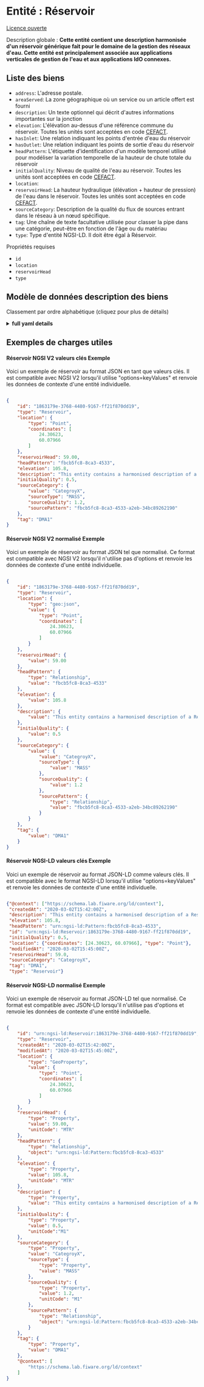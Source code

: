 Entité : Réservoir  
==================  
[Licence ouverte](https://github.com/smart-data-models//dataModel.WaterNetworkManagement/blob/master/Reservoir/LICENSE.md)  
Description globale : **Cette entité contient une description harmonisée d'un réservoir générique fait pour le domaine de la gestion des réseaux d'eau. Cette entité est principalement associée aux applications verticales de gestion de l'eau et aux applications IdO connexes.**  

## Liste des biens  

- `address`: L'adresse postale.  - `areaServed`: La zone géographique où un service ou un article offert est fourni  - `description`: Un texte optionnel qui décrit d'autres informations importantes sur la jonction  - `elevation`: L'élévation au-dessus d'une référence commune du réservoir. Toutes les unités sont acceptées en code [CEFACT](https://www.unece.org/cefact.html).  - `hasInlet`: Une relation indiquant les points d'entrée d'eau du réservoir  - `hasOutlet`: Une relation indiquant les points de sortie d'eau du réservoir  - `headPattern`: L'étiquette d'identification d'un modèle temporel utilisé pour modéliser la variation temporelle de la hauteur de chute totale du réservoir  - `initialQuality`: Niveau de qualité de l'eau au réservoir. Toutes les unités sont acceptées en code [CEFACT](https://www.unece.org/cefact.html).  - `location`:   - `reservoirHead`: La hauteur hydraulique (élévation + hauteur de pression) de l'eau dans le réservoir. Toutes les unités sont acceptées en code [CEFACT](https://www.unece.org/cefact.html).  - `sourceCategory`: Description de la qualité du flux de sources entrant dans le réseau à un nœud spécifique.  - `tag`: Une chaîne de texte facultative utilisée pour classer la pipe dans une catégorie, peut-être en fonction de l'âge ou du matériau  - `type`: Type d'entité NGSI-LD. Il doit être égal à Réservoir.    
Propriétés requises  
- `id`  - `location`  - `reservoirHead`  - `type`  ## Modèle de données description des biens  
Classement par ordre alphabétique (cliquez pour plus de détails)  
<details><summary><strong>full yaml details</strong></summary>    
```yaml  
Reservoir:    
  description: 'This entity contains a harmonised description of a generic Reservoir made for the Water Network Management domain. This entity is primarily associated with the water management vertical and related IoT applications.'    
  properties:    
    address:    
      description: 'The mailing address.'    
      properties:    
        addressCountry:    
          description: 'Property. The country. For example, Spain. Model:''https://schema.org/Text'''    
          type: string    
        addressLocality:    
          description: 'Property. The locality in which the street address is, and which is in the region. Model:''https://schema.org/Text'''    
          type: string    
        addressRegion:    
          description: 'Property. The region in which the locality is, and which is in the country. Model:''https://schema.org/Text'''    
          type: string    
        areaServed:    
          description: 'Property. The geographic area where a service or offered item is provided. Model:''https://schema.org/Text'''    
          type: string    
        postOfficeBoxNumber:    
          description: 'Property. The post office box number for PO box addresses. For example, Spain. Model:''https://schema.org/Text'''    
          type: string    
        postalCode:    
          description: 'Property. The postal code. For example, Spain. Model:''https://schema.org/Text'''    
          type: string    
        streetAddress:    
          description: 'Property. The street address. Model:''https://schema.org/Text'''    
          type: string    
      type: Property    
    areaServed:    
      description: 'The geographic area where a service or offered item is provided'    
      type: Property    
      x-ngsi:    
        model: https://schema.org/Text    
    description:    
      description: 'An optional text that describes other significant information about the junction'    
      type: Property    
      x-ngsi:    
        model: https://schema.org/Text    
    elevation:    
      description: 'The elevation above some common reference of the Reservoir. All units are accepted in [CEFACT](https://www.unece.org/cefact.html) code.'    
      type: Property    
      x-ngsi:    
        model: https://schema.org/Number    
        units: Metre    
    hasInlet:    
      description: 'A relationship indicating the water inlet points of the Reservoir'    
      format: uri    
      type: Relationship    
    hasOutlet:    
      description: 'A relationship indicating the water outlet points of the Reservoir'    
      format: uri    
      type: Relationship    
    headPattern:    
      description: 'The ID label of a time pattern used to model time variation in the reservoir''s total head'    
      format: uri    
      type: Relationship    
    initialQuality:    
      description: 'Water quality level at the Reservoir. All units are accepted in [CEFACT](https://www.unece.org/cefact.html) code.'    
      type: Property    
      x-ngsi:    
        model: https://schema.org/Number    
        units: mg/L    
    location:    
      $id: https://geojson.org/schema/Geometry.json    
      $schema: "http://json-schema.org/draft-07/schema#"    
      oneOf:    
        - properties:    
            bbox:    
              items:    
                type: number    
              minItems: 4    
              type: array    
            coordinates:    
              items:    
                type: number    
              minItems: 2    
              type: array    
            type:    
              enum:    
                - Point    
              type: string    
          required:    
            - type    
            - coordinates    
          title: 'GeoJSON Point'    
          type: object    
        - properties:    
            bbox:    
              items:    
                type: number    
              minItems: 4    
              type: array    
            coordinates:    
              items:    
                items:    
                  type: number    
                minItems: 2    
                type: array    
              minItems: 2    
              type: array    
            type:    
              enum:    
                - LineString    
              type: string    
          required:    
            - type    
            - coordinates    
          title: 'GeoJSON LineString'    
          type: object    
        - properties:    
            bbox:    
              items:    
                type: number    
              minItems: 4    
              type: array    
            coordinates:    
              items:    
                items:    
                  items:    
                    type: number    
                  minItems: 2    
                  type: array    
                minItems: 4    
                type: array    
              type: array    
            type:    
              enum:    
                - Polygon    
              type: string    
          required:    
            - type    
            - coordinates    
          title: 'GeoJSON Polygon'    
          type: object    
        - properties:    
            bbox:    
              items:    
                type: number    
              minItems: 4    
              type: array    
            coordinates:    
              items:    
                items:    
                  type: number    
                minItems: 2    
                type: array    
              type: array    
            type:    
              enum:    
                - MultiPoint    
              type: string    
          required:    
            - type    
            - coordinates    
          title: 'GeoJSON MultiPoint'    
          type: object    
        - properties:    
            bbox:    
              items:    
                type: number    
              minItems: 4    
              type: array    
            coordinates:    
              items:    
                items:    
                  items:    
                    type: number    
                  minItems: 2    
                  type: array    
                minItems: 2    
                type: array    
              type: array    
            type:    
              enum:    
                - MultiLineString    
              type: string    
          required:    
            - type    
            - coordinates    
          title: 'GeoJSON MultiLineString'    
          type: object    
        - properties:    
            bbox:    
              items:    
                type: number    
              minItems: 4    
              type: array    
            coordinates:    
              items:    
                items:    
                  items:    
                    items:    
                      type: number    
                    minItems: 2    
                    type: array    
                  minItems: 4    
                  type: array    
                type: array    
              type: array    
            type:    
              enum:    
                - MultiPolygon    
              type: string    
          required:    
            - type    
            - coordinates    
          title: 'GeoJSON MultiPolygon'    
          type: object    
      title: 'GeoJSON Geometry'    
    reservoirHead:    
      description: 'The hydraulic head (elevation + pressure head) of water in the Reservoir. All units are accepted in [CEFACT](https://www.unece.org/cefact.html) code.'    
      type: Property    
      x-ngsi:    
        model: https://schema.org/Number    
        units: Metre    
    sourceCategory:    
      description: 'Description of the quality of source flow entering the network at a specific node.'    
      properties:    
        sourcePattern:    
          description: 'Relationship. A relationship to the pattern pf the sourceCategory property'    
          format: uri    
          type: string    
        sourceQuality:    
          description: 'Property. Model:''https://schema.org/Number''. Units: ''mg/L''. Baseline or average concentration (or mass flow rate) of source. A sub-property of the Property ''sourceCategory''. All units are accepted in [CEFACT](https://www.unece.org/cefact.html) code.'    
          type: number    
        sourceType:    
          description: 'Property. Model:''https://schema.org/Text''. A sub-property of the Property ''sourceCategory'''    
          enum:    
            - CONCEN    
            - MASS    
            - FLOWPACED    
            - SETPOINT    
          type: string    
      required:    
        - type    
        - value    
        - sourceType    
        - sourceQuality    
        - sourcePattern    
      type: Property    
      x-ngsi:    
        model: https://schema.org/Text    
    tag:    
      description: 'An optional text string used to assign the pipe to a category, perhaps one based on age or material'    
      type: Property    
      x-ngsi:    
        model: https://schema.org/Text    
    type:    
      description: 'NGSI-LD Entity Type. It must be equal to Reservoir.'    
      enum:    
        - Reservoir    
      type: Property    
  required:    
    - id    
    - type    
    - location    
    - reservoirHead    
  type: object    
```  
</details>    
## Exemples de charges utiles  
#### Réservoir NGSI V2 valeurs clés Exemple  
Voici un exemple de réservoir au format JSON en tant que valeurs clés. Il est compatible avec NGSI V2 lorsqu'il utilise "options=keyValues" et renvoie les données de contexte d'une entité individuelle.  
```json  
{  
    "id": "1863179e-3768-4480-9167-ff21f870dd19",  
    "type": "Reservoir",  
    "location": {  
        "type": "Point",  
        "coordinates": [  
            24.30623,  
            60.07966  
        ]  
    },  
    "reservoirHead": 59.00,  
    "headPattern": "fbcb5fc8-8ca3-4533",  
    "elevation": 105.8,  
    "description": "This entity contains a harmonised description of a Reservoir",  
    "initialQuality": 0.5,  
    "sourceCategory": {  
        "value": "CategroyX",  
        "sourceType": "MASS",  
        "sourceQuality": 1.2,  
        "sourcePattern": "fbcb5fc8-8ca3-4533-a2eb-34bc89262190"  
    },  
    "tag": "DMA1"  
}  
```  
#### Réservoir NGSI V2 normalisé Exemple  
Voici un exemple de réservoir au format JSON tel que normalisé. Ce format est compatible avec NGSI V2 lorsqu'il n'utilise pas d'options et renvoie les données de contexte d'une entité individuelle.  
```json  
{  
    "id": "1863179e-3768-4480-9167-ff21f870dd19",  
    "type": "Reservoir",  
    "location": {  
        "type": "geo:json",  
        "value": {  
            "type": "Point",  
            "coordinates": [  
                24.30623,  
                60.07966  
            ]  
        }  
    },  
    "reservoirHead": {  
        "value": 59.00  
    },  
    "headPattern": {  
        "type": "Relationship",  
        "value": "fbcb5fc8-8ca3-4533"  
    },  
    "elevation": {  
        "value": 105.8  
    },  
    "description": {  
        "value": "This entity contains a harmonised description of a Reservoir"  
    },  
    "initialQuality": {  
        "value": 0.5  
    },  
    "sourceCategory": {  
        "value": {  
            "value": "CategroyX",  
            "sourceType": {  
                "value": "MASS"  
            },  
            "sourceQuality": {  
                "value": 1.2  
            },  
            "sourcePattern": {  
                "type": "Relationship",  
                "value": "fbcb5fc8-8ca3-4533-a2eb-34bc89262190"  
            }  
        }  
    },  
    "tag": {  
        "value": "DMA1"  
    }  
}  
```  
#### Réservoir NGSI-LD valeurs clés Exemple  
Voici un exemple de réservoir au format JSON-LD comme valeurs clés. Il est compatible avec le format NGSI-LD lorsqu'il utilise "options=keyValues" et renvoie les données de contexte d'une entité individuelle.  
```json  
{"@context": ["https://schema.lab.fiware.org/ld/context"],  
 "createdAt": "2020-03-02T15:42:00Z",  
 "description": "This entity contains a harmonised description of a Reservoir",  
 "elevation": 105.8,  
 "headPattern": "urn:ngsi-ld:Pattern:fbcb5fc8-8ca3-4533",  
 "id": "urn:ngsi-ld:Reservoir:1863179e-3768-4480-9167-ff21f870dd19",  
 "initialQuality": 0.5,  
 "location": {"coordinates": [24.30623, 60.07966], "type": "Point"},  
 "modifiedAt": "2020-03-02T15:45:00Z",  
 "reservoirHead": 59.0,  
 "sourceCategory": "CategroyX",  
 "tag": "DMA1",  
 "type": "Reservoir"}  
```  
#### Réservoir NGSI-LD normalisé Exemple  
Voici un exemple de réservoir au format JSON-LD tel que normalisé. Ce format est compatible avec JSON-LD lorsqu'il n'utilise pas d'options et renvoie les données de contexte d'une entité individuelle.  
```json  
{  
    "id": "urn:ngsi-ld:Reservoir:1863179e-3768-4480-9167-ff21f870dd19",  
    "type": "Reservoir",  
    "createdAt": "2020-03-02T15:42:00Z",  
    "modifiedAt": "2020-03-02T15:45:00Z",  
    "location": {  
        "type": "GeoProperty",  
        "value": {  
            "type": "Point",  
            "coordinates": [  
                24.30623,  
                60.07966  
            ]  
        }  
    },  
    "reservoirHead": {  
        "type": "Property",  
        "value": 59.00,  
        "unitCode": "MTR"  
    },  
    "headPattern": {  
        "type": "Relationship",  
        "object": "urn:ngsi-ld:Pattern:fbcb5fc8-8ca3-4533"  
    },  
    "elevation": {  
        "type": "Property",  
        "value": 105.8,  
        "unitCode": "MTR"  
    },  
    "description": {  
        "type": "Property",  
        "value": "This entity contains a harmonised description of a Reservoir"  
    },  
    "initialQuality": {  
        "type": "Property",  
        "value": 0.5,  
        "unitCode":"M1"  
    },  
    "sourceCategory": {  
        "type": "Property",  
        "value": "CategroyX",  
        "sourceType": {  
            "type": "Property",  
            "value": "MASS"  
        },  
        "sourceQuality": {  
            "type": "Property",  
            "value": 1.2,  
            "unitCode": "M1"  
        },  
        "sourcePattern": {  
            "type": "Relationship",  
            "object": "urn:ngsi-ld:Pattern:fbcb5fc8-8ca3-4533-a2eb-34bc89262190"  
        }  
    },  
    "tag": {  
        "type": "Property",  
        "value": "DMA1"  
    },  
    "@context": [  
        "https://schema.lab.fiware.org/ld/context"  
    ]  
}  
```  
